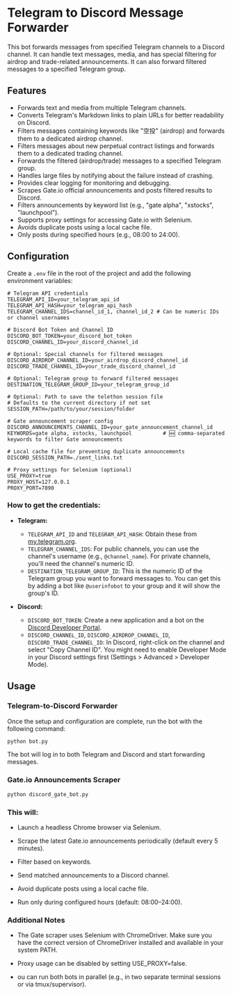 # Telegram to Discord Message Forwarder

This bot forwards messages from specified Telegram channels to a Discord channel. It can handle text messages, media, and has special filtering for airdrop and trade-related announcements. It can also forward filtered messages to a specified Telegram group.

## Features

- Forwards text and media from multiple Telegram channels.
- Converts Telegram's Markdown links to plain URLs for better readability on Discord.
- Filters messages containing keywords like "空投" (airdrop) and forwards them to a dedicated airdrop channel.
- Filters messages about new perpetual contract listings and forwards them to a dedicated trading channel.
- Forwards the filtered (airdrop/trade) messages to a specified Telegram group.
- Handles large files by notifying about the failure instead of crashing.
- Provides clear logging for monitoring and debugging.
-  Scrapes Gate.io official announcements and posts filtered results to Discord.
- Filters announcements by keyword list (e.g., "gate alpha", "xstocks", "launchpool").
- Supports proxy settings for accessing Gate.io with Selenium.
- Avoids duplicate posts using a local cache file.
- Only posts during specified hours (e.g., 08:00 to 24:00).


## Configuration

Create a `.env` file in the root of the project and add the following environment variables:

```env
# Telegram API credentials
TELEGRAM_API_ID=your_telegram_api_id
TELEGRAM_API_HASH=your_telegram_api_hash
TELEGRAM_CHANNEL_IDS=channel_id_1, channel_id_2 # Can be numeric IDs or channel usernames

# Discord Bot Token and Channel ID
DISCORD_BOT_TOKEN=your_discord_bot_token
DISCORD_CHANNEL_ID=your_discord_channel_id

# Optional: Special channels for filtered messages
DISCORD_AIRDROP_CHANNEL_ID=your_airdrop_discord_channel_id
DISCORD_TRADE_CHANNEL_ID=your_trade_discord_channel_id

# Optional: Telegram group to forward filtered messages
DESTINATION_TELEGRAM_GROUP_ID=your_telegram_group_id

# Optional: Path to save the telethon session file
# Defaults to the current directory if not set
SESSION_PATH=/path/to/your/session/folder

# Gate announcement scraper config
DISCORD_ANNOUNCEMENTS_CHANNEL_ID=your_gate_announcement_channel_id
KEYWORDS=gate alpha, xstocks, launchpool          # 🆕 comma-separated keywords to filter Gate announcements

# Local cache file for preventing duplicate announcements
DISCORD_SESSION_PATH=./sent_links.txt

# Proxy settings for Selenium (optional)
USE_PROXY=true
PROXY_HOST=127.0.0.1
PROXY_PORT=7890

```

### How to get the credentials:

-   **Telegram:**
    -   `TELEGRAM_API_ID` and `TELEGRAM_API_HASH`: Obtain these from [my.telegram.org](https://my.telegram.org).
    -   `TELEGRAM_CHANNEL_IDS`: For public channels, you can use the channel's username (e.g., `@channel_name`). For private channels, you'll need the channel's numeric ID.
    -   `DESTINATION_TELEGRAM_GROUP_ID`: This is the numeric ID of the Telegram group you want to forward messages to. You can get this by adding a bot like `@userinfobot` to your group and it will show the group's ID.

-   **Discord:**
    -   `DISCORD_BOT_TOKEN`: Create a new application and a bot on the [Discord Developer Portal](https://discord.com/developers/applications).
    -   `DISCORD_CHANNEL_ID`, `DISCORD_AIRDROP_CHANNEL_ID`, `DISCORD_TRADE_CHANNEL_ID`: In Discord, right-click on the channel and select "Copy Channel ID". You might need to enable Developer Mode in your Discord settings first (Settings > Advanced > Developer Mode).

## Usage

### Telegram-to-Discord Forwarder
Once the setup and configuration are complete, run the bot with the following command:

```bash
python bot.py
```

The bot will log in to both Telegram and Discord and start forwarding messages.

### Gate.io Announcements Scraper
```bash
python discord_gate_bot.py
```

### This will:

- Launch a headless Chrome browser via Selenium.

- Scrape the latest Gate.io announcements periodically (default every 5 minutes).

- Filter based on keywords.

- Send matched announcements to a Discord channel.

- Avoid duplicate posts using a local cache file.

- Run only during configured hours (default: 08:00–24:00).

### **Additional Notes**

- The Gate scraper uses Selenium with ChromeDriver. Make sure you have the correct version of ChromeDriver installed and available in your system PATH.

- Proxy usage can be disabled by setting USE_PROXY=false.

- ou can run both bots in parallel (e.g., in two separate terminal sessions or via tmux/supervisor).